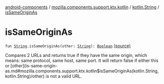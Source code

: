 [android-components](../../index.md) / [mozilla.components.support.ktx.kotlin](../index.md) / [kotlin.String](index.md) / [isSameOriginAs](./is-same-origin-as.md)

# isSameOriginAs

`fun `[`String`](https://kotlinlang.org/api/latest/jvm/stdlib/kotlin/-string/index.html)`.isSameOriginAs(other: `[`String`](https://kotlinlang.org/api/latest/jvm/stdlib/kotlin/-string/index.html)`): `[`Boolean`](https://kotlinlang.org/api/latest/jvm/stdlib/kotlin/-boolean/index.html) [(source)](https://github.com/mozilla-mobile/android-components/blob/master/components/support/ktx/src/main/java/mozilla/components/support/ktx/kotlin/String.kt#L122)

Compares 2 URLs and returns true if they have the same origin,
which means: same protocol, same host, same port.
It will return false if either this or [other](is-same-origin-as.md#mozilla.components.support.ktx.kotlin$isSameOriginAs(kotlin.String, kotlin.String)/other) is not a valid URL.

